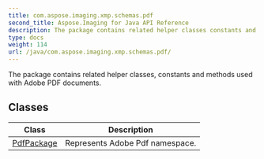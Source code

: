 ```yaml
---
title: com.aspose.imaging.xmp.schemas.pdf
second_title: Aspose.Imaging for Java API Reference
description: The package contains related helper classes constants and methods used with Adobe PDF documents.
type: docs
weight: 114
url: /java/com.aspose.imaging.xmp.schemas.pdf/
---
```


The package contains related helper classes, constants and methods used with Adobe PDF documents.


## Classes

| Class | Description |
| --- | --- |
| [PdfPackage](../com.aspose.imaging.xmp.schemas.pdf/pdfpackage) | Represents Adobe Pdf namespace. |
